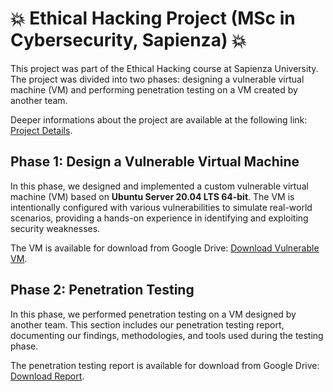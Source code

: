 # 💥 Ethical Hacking Project (MSc in Cybersecurity, Sapienza) 💥

This project was part of the Ethical Hacking course at Sapienza University. The project was divided into two phases: designing a vulnerable virtual machine (VM) and performing penetration testing on a VM created by another team.

Deeper informations about the project are available at the following link:
[Project Details](https://sites.google.com/view/simoneciferri/projects/ethical-hacking-vulnerable-vm-design-and-penetration-testing).

## Phase 1: Design a Vulnerable Virtual Machine

In this phase, we designed and implemented a custom vulnerable virtual machine (VM) based on **Ubuntu Server 20.04 LTS 64-bit**. The VM is intentionally configured with various vulnerabilities to simulate real-world scenarios, providing a hands-on experience in identifying and exploiting security weaknesses.

The VM is available for download from Google Drive:
[Download Vulnerable VM](https://drive.google.com/drive/folders/1M4-EpXrN4JHkClAVfyBYH6qS_WBWMGFe?usp=sharing).

## Phase 2: Penetration Testing

In this phase, we performed penetration testing on a VM designed by another team. This section includes our penetration testing report, documenting our findings, methodologies, and tools used during the testing phase.

The penetration testing report is available for download from Google Drive:
[Download Report](https://drive.google.com/drive/folders/1cDEqQpUZKx1tymvKb90sYhxEFpROW2jl?usp=drive_link).

